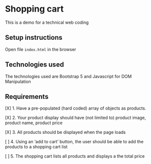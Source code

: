# Shopping cart

This is a demo for a technical web coding

## Setup instructions

Open file `index.html` in the browser

## Technologies used
The technologies used are Bootstrap 5 and Javascript for DOM Manipulation

## Requirements

[X] 1. Have a pre-populated (hard coded) array of objects as products.

[X] 2. Your product display should have (not limited to) product image,
product name, product price

[X] 3. All products should be displayed when the page loads

[ ] 4. Using an ‘add to cart’ button, the user should be able to add the
products to a shopping cart list

[ ] 5. The shopping cart lists all products and displays a the total price
